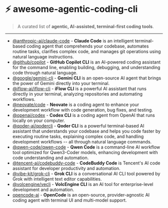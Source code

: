 # ⚡ awesome-agentic-coding-cli

> A curated list of **agentic, AI-assisted, terminal-first coding tools**.

---

- [@anthropic-ai/claude-code](https://github.com/anthropics/claude-code) - **Claude Code** is an intelligent terminal-based coding agent that comprehends your codebase, automates routine tasks, clarifies complex code, and manages git operations using natural language instructions.
- [@github/copilot](https://github.com/github/copilot-cli) - **GitHub Copilot CLI** is an AI-powered coding assistant for the command line, enabling building, debugging, and understanding code through natural language.
- [@google/gemini-cli](https://github.com/google-gemini/gemini-cli) - **Gemini CLI** is an open-source AI agent that brings the power of Gemini directly into your terminal.
- [@iflow-ai/iflow-cli](https://github.com/iflow-ai/iflow-cli) - **iFlow CLI** is a powerful AI assistant that runs directly in your terminal, analyzing repositories and automating workflows.
- [@neovate/code](https://github.com/neovateai/neovate-code) - **Neovate** is a coding agent to enhance your development workflow with code generation, bug fixes, and testing.
- [@openai/codex](https://github.com/openai/codex) - **Codex CLI** is a coding agent from OpenAI that runs locally on your computer.
- [@qoder-ai/qodercli](https://qoder.com/cli) - **Qoder CLI** is a powerful terminal-based AI assistant that understands your codebase and helps you code faster by executing routine tasks, explaining complex code, and handling development workflows -- all through natural language commands.
- [@qwen-code/qwen-code](https://github.com/QwenLM/qwen-code) - **Qwen Code** is a command-line AI workflow tool optimized for Qwen3-Coder models, enhancing development with code understanding and automation.
- [@tencent-ai/codebuddy-code](https://cnb.cool/codebuddy/codebuddy-code) - **CodeBuddy Code** is Tencent's AI code assistant for developer productivity and automation.
- [@vibe-kit/grok-cli](https://github.com/superagent-ai/grok-cli) - **Grok CLI** is a conversational AI CLI tool powered by Grok with intelligent text editor capabilities.
- [@volcengine/vecli](https://github.com/volcengine/volcengine-cli) - **VolcEngine CLI** is an AI tool for enterprise-level development and automation.
- [opencode-ai](https://github.com/sst/opencode) - **OpenCode** is an open-source, provider-agnostic AI coding agent with terminal UI and multi-model support. 
